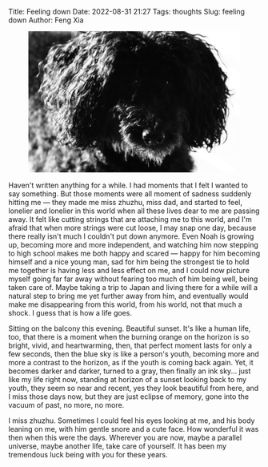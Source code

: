 Title: Feeling down
Date: 2022-08-31 21:27
Tags: thoughts
Slug: feeling down
Author: Feng Xia

<figure class="col s12">
  <img src="images/DSC_1280653.JPG"/>
</figure>

Haven't written anything for a while. I had moments that I felt I
wanted to say something. But those moments were all moment of sadness
suddenly hitting me &mdash; they made me miss zhuzhu, miss dad, and
started to feel, lonelier and lonelier in this world when all these
lives dear to me are passing away. It felt like cutting strings that
are attaching me to this world, and I'm afraid that when more strings
were cut loose, I may snap one day, because there really isn't much I
couldn't put down anymore. Even Noah is growing up, becoming more and
more independent, and watching him now stepping to high school makes
me both happy and scared &mdash; happy for him becoming himself and a
nice young man, sad for him being the strongest tie to hold me
together is having less and less effect on me, and I could now picture
myself going far far away without fearing too much of him being well,
being taken care of. Maybe taking a trip to Japan and living there for
a while will a natural step to bring me yet further away from him, and
eventually would make me disappearing from this world, from his world,
not that much a shock. I guess that is how a life goes.

Sitting on the balcony this evening. Beautiful sunset. It's like a
human life, too, that there is a moment when the burning orange on the
horizon is so bright, vivid, and heartwarming, then, that perfect
moment lasts for only a few seconds, then the blue sky is like a
person's youth, becoming more and more a contrast to the horizon, as
if the youth is coming back again. Yet, it becomes darker and darker,
turned to a gray, then finally an ink sky... just like my life right
now, standing at horizon of a sunset looking back to my youth, they
seem so near and recent, yes they look beautiful from here, and I miss
those days now, but they are just eclipse of memory, gone into the
vacuum of past, no more, no more.

I miss zhuzhu. Sometimes I could feel his eyes looking at me, and his
body leaning on me, with him gentle snore and a cute face. How
wonderful it was then when this were the days. Wherever you are now,
maybe a parallel universe, maybe another life, take care of
yourself. It has been my tremendous luck being with you for these
years.
